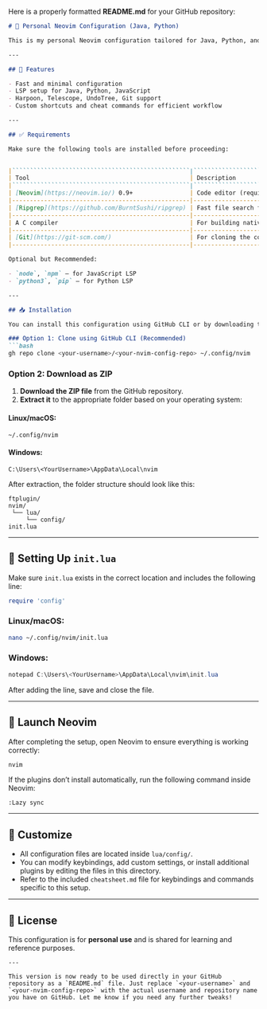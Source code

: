 Here is a properly formatted **README.md** for your GitHub repository:

```markdown
# 🧠 Personal Neovim Configuration (Java, Python)

This is my personal Neovim configuration tailored for Java, Python, and JavaScript development. It includes custom keybindings, personal cheatsheets, and Lua-based plugin management.

---

## 🚀 Features

- Fast and minimal configuration
- LSP setup for Java, Python, JavaScript
- Harpoon, Telescope, UndoTree, Git support
- Custom shortcuts and cheat commands for efficient workflow

---

## ✅ Requirements

Make sure the following tools are installed before proceeding:

  
|``````````````````````````````````````````````````|``````````````````````````````````````````````````|
| Tool                                             | Description                                      |
|``````````````````````````````````````````````````|``````````````````````````````````````````````````|
| [Neovim](https://neovim.io/) 0.9+                | Code editor (required)                           |
|--------------------------------------------------|--------------------------------------------------|
| [Ripgrep](https://github.com/BurntSushi/ripgrep) | Fast file search for Telescope                   |
|--------------------------------------------------|--------------------------------------------------|
| A C compiler                                     | For building native plugins (e.g., treesitter)   |
|--------------------------------------------------|--------------------------------------------------|
| [Git](https://git-scm.com/)                      | For cloning the configuration repo               |
|--------------------------------------------------|--------------------------------------------------|

Optional but Recommended:

- `node`, `npm` – for JavaScript LSP
- `python3`, `pip` – for Python LSP

---

## 📥 Installation

You can install this configuration using GitHub CLI or by downloading the repository as a ZIP file.

### Option 1: Clone using GitHub CLI (Recommended)
```bash
gh repo clone <your-username>/<your-nvim-config-repo> ~/.config/nvim
```

### Option 2: Download as ZIP

1. **Download the ZIP file** from the GitHub repository.
2. **Extract it** to the appropriate folder based on your operating system:

#### **Linux/macOS**:
```
~/.config/nvim
```

#### **Windows**:
```
C:\Users\<YourUsername>\AppData\Local\nvim
```

After extraction, the folder structure should look like this:
```
ftplugin/
nvim/
 └── lua/
     └── config/
init.lua
```

---

## 🧠 Setting Up `init.lua`

Make sure `init.lua` exists in the correct location and includes the following line:

```lua
require 'config'
```

### Linux/macOS:
```bash
nano ~/.config/nvim/init.lua
```

### Windows:
```powershell
notepad C:\Users\<YourUsername>\AppData\Local\nvim\init.lua
```

After adding the line, save and close the file.

---

## 🧪 Launch Neovim

After completing the setup, open Neovim to ensure everything is working correctly:

```bash
nvim
```

If the plugins don’t install automatically, run the following command inside Neovim:

```vim
:Lazy sync
```

---

## 🔧 Customize

- All configuration files are located inside `lua/config/`.
- You can modify keybindings, add custom settings, or install additional plugins by editing the files in this directory.
- Refer to the included `cheatsheet.md` file for keybindings and commands specific to this setup.

---

## 📄 License

This configuration is for **personal use** and is shared for learning and reference purposes.
```
---

This version is now ready to be used directly in your GitHub repository as a `README.md` file. Just replace `<your-username>` and `<your-nvim-config-repo>` with the actual username and repository name you have on GitHub. Let me know if you need any further tweaks!
